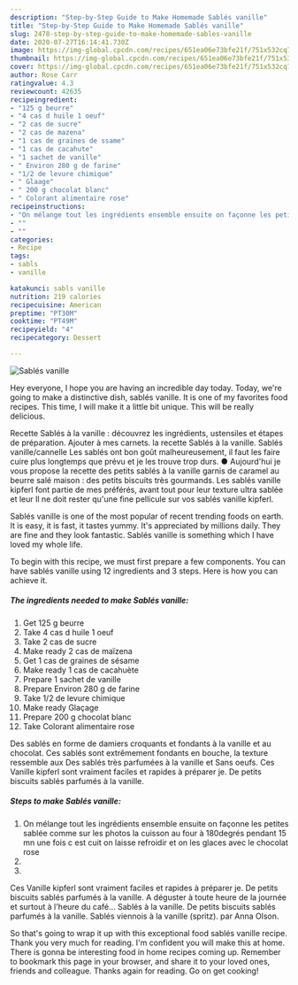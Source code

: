 ```yaml
---
description: "Step-by-Step Guide to Make Homemade Sablés vanille"
title: "Step-by-Step Guide to Make Homemade Sablés vanille"
slug: 2478-step-by-step-guide-to-make-homemade-sables-vanille
date: 2020-07-27T16:14:41.730Z
image: https://img-global.cpcdn.com/recipes/651ea06e73bfe21f/751x532cq70/sables-vanille-photo-principale-de-la-recette.jpg
thumbnail: https://img-global.cpcdn.com/recipes/651ea06e73bfe21f/751x532cq70/sables-vanille-photo-principale-de-la-recette.jpg
cover: https://img-global.cpcdn.com/recipes/651ea06e73bfe21f/751x532cq70/sables-vanille-photo-principale-de-la-recette.jpg
author: Rose Carr
ratingvalue: 4.3
reviewcount: 42635
recipeingredient:
- "125 g beurre"
- "4 cas d huile 1 oeuf"
- "2 cas de sucre"
- "2 cas de mazena"
- "1 cas de graines de ssame"
- "1 cas de cacahute"
- "1 sachet de vanille"
- " Environ 280 g de farine"
- "1/2 de levure chimique"
- " Glaage"
- " 200 g chocolat blanc"
- " Colorant alimentaire rose"
recipeinstructions:
- "On mélange tout les ingrédients ensemble ensuite on façonne les petites sablée comme sur les photos la cuisson au four à 180degrés pendant 15 mn une fois c est cuit on laisse refroidir et on les glaces avec le chocolat rose"
- ""
- ""
categories:
- Recipe
tags:
- sabls
- vanille

katakunci: sabls vanille 
nutrition: 219 calories
recipecuisine: American
preptime: "PT30M"
cooktime: "PT49M"
recipeyield: "4"
recipecategory: Dessert

---
```



![Sablés vanille](https://img-global.cpcdn.com/recipes/651ea06e73bfe21f/751x532cq70/sables-vanille-photo-principale-de-la-recette.jpg)

Hey everyone, I hope you are having an incredible day today. Today, we're going to make a distinctive dish, sablés vanille. It is one of my favorites food recipes. This time, I will make it a little bit unique. This will be really delicious.

Recette Sablés à la vanille : découvrez les ingrédients, ustensiles et étapes de préparation. Ajouter à mes carnets. la recette Sablés à la vanille. Sablés vanille/cannelle Les sablés ont bon goût malheureusement, il faut les faire cuire plus longtemps que prévu et je les trouve trop durs. ● Aujourd&#39;hui je vous propose la recette des petits sablés à la vanille garnis de caramel au beurre salé maison : des petits biscuits très gourmands. Les sablés vanille kipferl font partie de mes préférés, avant tout pour leur texture ultra sablée et leur Il ne doit rester qu&#39;une fine pellicule sur vos sablés vanille kipferl.

Sablés vanille is one of the most popular of recent trending foods on earth. It is easy, it is fast, it tastes yummy. It's appreciated by millions daily. They are fine and they look fantastic. Sablés vanille is something which I have loved my whole life.


To begin with this recipe, we must first prepare a few components. You can have sablés vanille using 12 ingredients and 3 steps. Here is how you can achieve it.

<!--inarticleads1-->

##### The ingredients needed to make Sablés vanille:

1. Get 125 g beurre
1. Take 4 cas d huile 1 oeuf
1. Take 2 cas de sucre
1. Make ready 2 cas de maïzena
1. Get 1 cas de graines de sésame
1. Make ready 1 cas de cacahuète
1. Prepare 1 sachet de vanille
1. Prepare  Environ 280 g de farine
1. Take 1/2 de levure chimique
1. Make ready  Glaçage
1. Prepare  200 g chocolat blanc
1. Take  Colorant alimentaire rose


Des sablés en forme de damiers croquants et fondants à la vanille et au chocolat. Ces sablés sont extrêmement fondants en bouche, la texture ressemble aux Des sablés très parfumées à la vanille et Sans oeufs. Ces Vanille kipferl sont vraiment faciles et rapides à préparer je. De petits biscuits sablés parfumés à la vanille. 

<!--inarticleads2-->

##### Steps to make Sablés vanille:

1. On mélange tout les ingrédients ensemble ensuite on façonne les petites sablée comme sur les photos la cuisson au four à 180degrés pendant 15 mn une fois c est cuit on laisse refroidir et on les glaces avec le chocolat rose
1. 
1. 


Ces Vanille kipferl sont vraiment faciles et rapides à préparer je. De petits biscuits sablés parfumés à la vanille. A déguster à toute heure de la journée et surtout à l&#39;heure du café… Sablés à la vanille. De petits biscuits sablés parfumés à la vanille. Sablés viennois à la vanille (spritz). par Anna Olson. 

So that's going to wrap it up with this exceptional food sablés vanille recipe. Thank you very much for reading. I'm confident you will make this at home. There is gonna be interesting food in home recipes coming up. Remember to bookmark this page in your browser, and share it to your loved ones, friends and colleague. Thanks again for reading. Go on get cooking!
